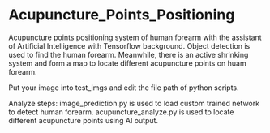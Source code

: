 # Acupuncture_Points_Positioning
Acupuncture points positioning system of human forearm with the assistant of Artificial Intelligence with Tensorflow background. Object detection is used to find the human forearm. Meanwhile, there is an active shrinking system and form a map to locate different acupuncture points on huam forearm.

Put your image into test_imgs and edit the file path of python scripts.

Analyze steps:
image_prediction.py is used to load custom trained network to detect human forearm.
acupuncture_analyze.py is used to locate different acupuncture points using AI output.



